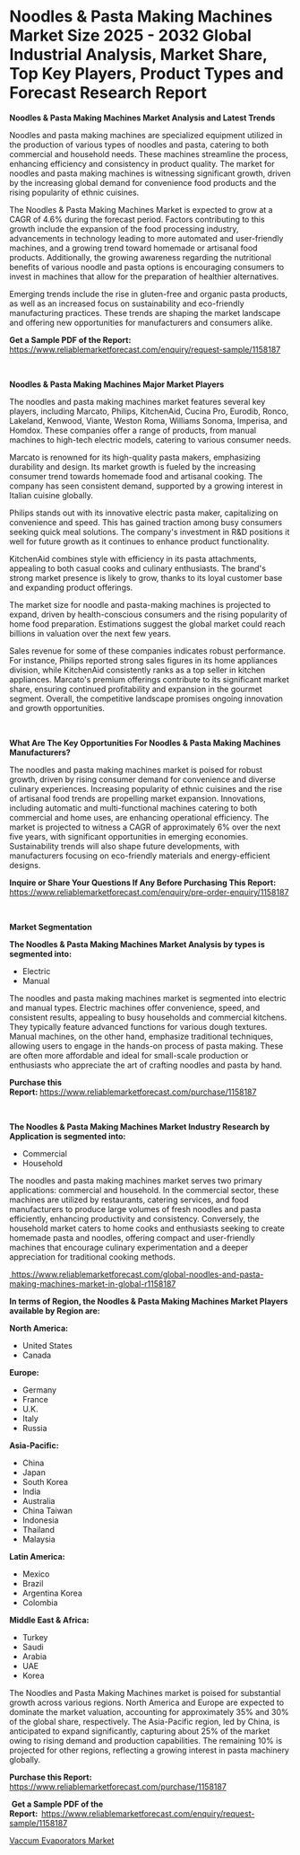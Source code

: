 <p><h1>Noodles & Pasta Making Machines Market Size 2025 - 2032 Global Industrial Analysis, Market Share, Top Key Players, Product Types and Forecast Research Report</h1></p><p><strong>Noodles & Pasta Making Machines Market Analysis and Latest Trends</strong></p>
<p><p>Noodles and pasta making machines are specialized equipment utilized in the production of various types of noodles and pasta, catering to both commercial and household needs. These machines streamline the process, enhancing efficiency and consistency in product quality. The market for noodles and pasta making machines is witnessing significant growth, driven by the increasing global demand for convenience food products and the rising popularity of ethnic cuisines.</p><p>The Noodles & Pasta Making Machines Market is expected to grow at a CAGR of 4.6% during the forecast period. Factors contributing to this growth include the expansion of the food processing industry, advancements in technology leading to more automated and user-friendly machines, and a growing trend toward homemade or artisanal food products. Additionally, the growing awareness regarding the nutritional benefits of various noodle and pasta options is encouraging consumers to invest in machines that allow for the preparation of healthier alternatives.</p><p>Emerging trends include the rise in gluten-free and organic pasta products, as well as an increased focus on sustainability and eco-friendly manufacturing practices. These trends are shaping the market landscape and offering new opportunities for manufacturers and consumers alike.</p></p>
<p><strong>Get a Sample PDF of the Report:&nbsp;</strong> <a href="https://www.reliablemarketforecast.com/enquiry/request-sample/1158187?utm_campaign=1888&utm_medium=2&utm_source=Github&utm_content=ia&utm_term=24022025&utm_id=noodles-pasta-making-machines">https://www.reliablemarketforecast.com/enquiry/request-sample/1158187</a></p>
<p>&nbsp;</p>
<p><strong>Noodles & Pasta Making Machines Major Market Players</strong></p>
<p><p>The noodles and pasta making machines market features several key players, including Marcato, Philips, KitchenAid, Cucina Pro, Eurodib, Ronco, Lakeland, Kenwood, Viante, Weston Roma, Williams Sonoma, Imperisa, and Homdox. These companies offer a range of products, from manual machines to high-tech electric models, catering to various consumer needs.</p><p>Marcato is renowned for its high-quality pasta makers, emphasizing durability and design. Its market growth is fueled by the increasing consumer trend towards homemade food and artisanal cooking. The company has seen consistent demand, supported by a growing interest in Italian cuisine globally.</p><p>Philips stands out with its innovative electric pasta maker, capitalizing on convenience and speed. This has gained traction among busy consumers seeking quick meal solutions. The company's investment in R&D positions it well for future growth as it continues to enhance product functionality.</p><p>KitchenAid combines style with efficiency in its pasta attachments, appealing to both casual cooks and culinary enthusiasts. The brand's strong market presence is likely to grow, thanks to its loyal customer base and expanding product offerings.</p><p>The market size for noodle and pasta-making machines is projected to expand, driven by health-conscious consumers and the rising popularity of home food preparation. Estimations suggest the global market could reach billions in valuation over the next few years.</p><p>Sales revenue for some of these companies indicates robust performance. For instance, Philips reported strong sales figures in its home appliances division, while KitchenAid consistently ranks as a top seller in kitchen appliances. Marcato's premium offerings contribute to its significant market share, ensuring continued profitability and expansion in the gourmet segment. Overall, the competitive landscape promises ongoing innovation and growth opportunities.</p></p>
<p>&nbsp;</p>
<p><strong>What Are The Key Opportunities For Noodles & Pasta Making Machines Manufacturers?</strong></p>
<p><p>The noodles and pasta making machines market is poised for robust growth, driven by rising consumer demand for convenience and diverse culinary experiences. Increasing popularity of ethnic cuisines and the rise of artisanal food trends are propelling market expansion. Innovations, including automatic and multi-functional machines catering to both commercial and home uses, are enhancing operational efficiency. The market is projected to witness a CAGR of approximately 6% over the next five years, with significant opportunities in emerging economies. Sustainability trends will also shape future developments, with manufacturers focusing on eco-friendly materials and energy-efficient designs.</p></p>
<p><strong>Inquire or Share Your Questions If Any Before Purchasing This Report:</strong> <a href="https://www.reliablemarketforecast.com/enquiry/pre-order-enquiry/1158187?utm_campaign=1888&utm_medium=2&utm_source=Github&utm_content=ia&utm_term=24022025&utm_id=noodles-pasta-making-machines">https://www.reliablemarketforecast.com/enquiry/pre-order-enquiry/1158187</a></p>
<p>&nbsp;</p>
<p><strong>Market Segmentation</strong></p>
<p><strong>The Noodles & Pasta Making Machines Market Analysis by types is segmented into:</strong></p>
<p><ul><li>Electric</li><li>Manual</li></ul></p>
<p><p>The noodles and pasta making machines market is segmented into electric and manual types. Electric machines offer convenience, speed, and consistent results, appealing to busy households and commercial kitchens. They typically feature advanced functions for various dough textures. Manual machines, on the other hand, emphasize traditional techniques, allowing users to engage in the hands-on process of pasta making. These are often more affordable and ideal for small-scale production or enthusiasts who appreciate the art of crafting noodles and pasta by hand.</p></p>
<p><strong>Purchase this Report:&nbsp;</strong><a href="https://www.reliablemarketforecast.com/purchase/1158187?utm_campaign=1888&utm_medium=2&utm_source=Github&utm_content=ia&utm_term=24022025&utm_id=noodles-pasta-making-machines">https://www.reliablemarketforecast.com/purchase/1158187</a></p>
<p>&nbsp;</p>
<p><strong>The Noodles & Pasta Making Machines Market Industry Research by Application is segmented into:</strong></p>
<p><ul><li>Commercial</li><li>Household</li></ul></p>
<p><p>The noodles and pasta making machines market serves two primary applications: commercial and household. In the commercial sector, these machines are utilized by restaurants, catering services, and food manufacturers to produce large volumes of fresh noodles and pasta efficiently, enhancing productivity and consistency. Conversely, the household market caters to home cooks and enthusiasts seeking to create homemade pasta and noodles, offering compact and user-friendly machines that encourage culinary experimentation and a deeper appreciation for traditional cooking methods.</p></p>
<p><a href="https://www.reliablemarketforecast.com/global-noodles-and-pasta-making-machines-market-in-global-r1158187?utm_campaign=1888&utm_medium=2&utm_source=Github&utm_content=ia&utm_term=24022025&utm_id=noodles-pasta-making-machines">&nbsp;https://www.reliablemarketforecast.com/global-noodles-and-pasta-making-machines-market-in-global-r1158187</a></p>
<p><strong>In terms of Region, the Noodles & Pasta Making Machines Market Players available by Region are:</strong></p>
<p>
    <p> <strong> North America: </strong>
        <ul>
            <li>United States</li>
            <li>Canada</li>
        </ul>
        </p> 
    <p> <strong> Europe: </strong>
        <ul>
            <li>Germany</li>
            <li>France</li>
            <li>U.K.</li>
            <li>Italy</li>
            <li>Russia</li>
        </ul>
        </p> 
    <p> <strong> Asia-Pacific: </strong>
        <ul>
            <li>China</li>
            <li>Japan</li>
            <li>South Korea</li>
            <li>India</li>
            <li>Australia</li>
            <li>China Taiwan</li>
            <li>Indonesia</li>
            <li>Thailand</li>
            <li>Malaysia</li>
        </ul>
        </p> 
    <p> <strong> Latin America: </strong>
        <ul>
            <li>Mexico</li>
            <li>Brazil</li>
            <li>Argentina Korea</li>
            <li>Colombia</li>
        </ul>
        </p> 
    <p> <strong> Middle East & Africa: </strong>
        <ul>
            <li>Turkey</li>
            <li>Saudi</li>
            <li>Arabia</li>
            <li>UAE</li>
            <li>Korea</li>
        </ul>
    </p>
    </p>
<p><p>The Noodles and Pasta Making Machines market is poised for substantial growth across various regions. North America and Europe are expected to dominate the market valuation, accounting for approximately 35% and 30% of the global share, respectively. The Asia-Pacific region, led by China, is anticipated to expand significantly, capturing about 25% of the market owing to rising demand and production capabilities. The remaining 10% is projected for other regions, reflecting a growing interest in pasta machinery globally.</p></p>
<p><strong>Purchase this Report: </strong><a href="https://www.reliablemarketforecast.com/purchase/1158187?utm_campaign=1888&utm_medium=2&utm_source=Github&utm_content=ia&utm_term=24022025&utm_id=noodles-pasta-making-machines">https://www.reliablemarketforecast.com/purchase/1158187</a></p>
<p>&nbsp;<strong>Get a Sample PDF of the Report:&nbsp;&nbsp;</strong><a href="https://www.reliablemarketforecast.com/enquiry/request-sample/1158187?utm_campaign=1888&utm_medium=2&utm_source=Github&utm_content=ia&utm_term=24022025&utm_id=noodles-pasta-making-machines">https://www.reliablemarketforecast.com/enquiry/request-sample/1158187</a></p>
<p><strong></strong></p>
<p><p><a href="https://github.com/gulaimolin/Market-Research-Report-List-7/blob/main/vaccum-evaporators-market.md?utm_campaign=1888&utm_medium=2&utm_source=Github&utm_content=ia&utm_term=24022025&utm_id=noodles-pasta-making-machines">Vaccum Evaporators Market</a></p></p>